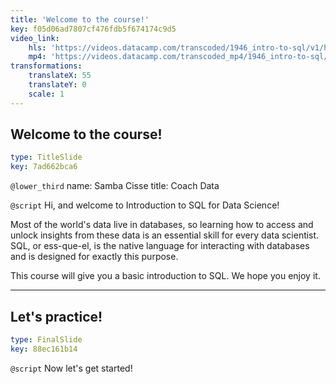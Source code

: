 ```yaml
---
title: 'Welcome to the course!'
key: f05d06ad7807cf476fdb5f674174c9d5
video_link:
    hls: 'https://videos.datacamp.com/transcoded/1946_intro-to-sql/v1/hls-ch1_1.master.m3u8'
    mp4: 'https://videos.datacamp.com/transcoded_mp4/1946_intro-to-sql/v1/ch1_1.mp4'
transformations:
    translateX: 55
    translateY: 0
    scale: 1
---
```


## Welcome to the course!

```yaml
type: TitleSlide
key: 7ad662bca6
```

`@lower_third`
name: Samba Cisse
title: Coach Data

`@script`
Hi, and welcome to Introduction to SQL for Data Science!

Most of the world's data live in databases, so learning how to access and unlock insights from these data is an essential skill for every data scientist. SQL, or ess-que-el, is the native language for interacting with databases and is designed for exactly this purpose.

This course will give you a basic introduction to SQL. We hope you enjoy it.

---

## Let's practice!

```yaml
type: FinalSlide
key: 88ec161b14
```

`@script`
Now let's get started!
